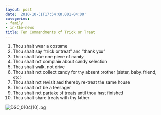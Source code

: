 ```yaml
---
layout: post
date: '2010-10-31T17:54:00.001-04:00'
categories:
- family
- in-the-news
title: Ten Commandments of Trick or Treat
---
```


1. Thou shalt wear a costume
2. Thou shalt say “trick or treat” and “thank you”
3. Thou shalt take one piece of candy
4. Thou shalt not complain about candy selection
5. Thou shalt walk, not drive
6. Thou shalt not collect candy for thy absent brother (sister, baby, friend, etc.)
7. Thou shalt not revisit and thereby re-treat the same house
8. Thou shalt not be a teenager
9. Thou shalt not partake of treats until thou hast finished
10. Thou shalt share treats with thy father

![DSC_0104[10].jpg](/assets/2010/DSC_0104[10].jpg)